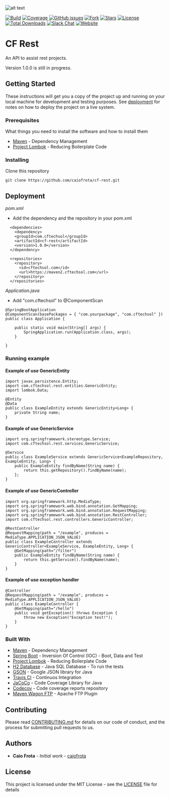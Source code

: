 ![alt text](https://cftechsol.com/wp-content/uploads/2017/12/caiofrota-logo-300x171.png)

[![Build](https://img.shields.io/travis/caiofrota/cf-rest.svg)](#)
[![Coverage](https://codecov.io/gh/caiofrota/cf-rest/branch/master/graph/badge.svg)](#)
[![GitHub issues](https://img.shields.io/github/issues/caiofrota/cf-rest.svg)](https://github.com/caiofrota/cf-rest/issues)
[![Fork](https://img.shields.io/github/forks/caiofrota/cf-rest.svg)](#)
[![Stars](https://img.shields.io/github/stars/caiofrota/cf-rest.svg)](#)
[![License](https://img.shields.io/github/license/caiofrota/cf-rest.svg)](#)
[![Total Downloads](https://img.shields.io/github/downloads/caiofrota/cf-rest/total.svg)](https://github.com/caiofrota/cf-rest/releases)
[![Slack Chat](https://img.shields.io/badge/chat-slack-green.svg)](https://cftechsol.slack.com)
[![Website](https://img.shields.io/badge/website-cftechsol.com-green.svg)](https://cftechsol.com)

# CF Rest

An API to assist rest projects.

Version 1.0.0 is still in progress.

## Getting Started

These instructions will get you a copy of the project up and running on your local machine for development and testing purposes. See [deployment](#deployment) for notes on how to deploy the project on a live system.

### Prerequisites

What things you need to install the software and how to install them

* [Maven](https://maven.apache.org/) - Dependency Management
* [Project Lombok](https://projectlombok.org/) - Reducing Boilerplate Code

### Installing

Clone this repository

```
git clone https://github.com/caiofrota/cf-rest.git
```

## Deployment

*pom.xml*

* Add the dependency and the repository in your pom.xml

```
  <dependencies>
    <dependency>
    <groupId>com.cftechsol</groupId>
    <artifactId>cf-rest</artifactId>
    <version>1.0.0</version>
  </dependency>
  
  <repositories>
    <repository>
      <id>cftechsol.com</id>
      <url>https://maven2.cftechsol.com</url>
    </repository>
  </repositories>
```

*Application.java*

* Add "com.cftechsol" to @ComponentScan

```
@SpringBootApplication
@ComponentScan(basePackages = { "com.yourpackage", "com.cftechsol" })
public class Application {

	public static void main(String[] args) {
		SpringApplication.run(Application.class, args);
	}

}
```

### Running example

#### Example of use GenericEntity

```
import javax.persistence.Entity;
import com.cftechsol.rest.entities.GenericEntity;
import lombok.Data;

@Entity
@Data
public class ExampleEntity extends GenericEntity<Long> {
	private String name;
}
```

#### Example of use GenericService

```
import org.springframework.stereotype.Service;
import com.cftechsol.rest.services.GenericService;

@Service
public class ExampleService extends GenericService<ExampleRepository, ExampleEntity, Long> {
	public ExampleEntity findByName(String name) {
		return this.getRepository().findByName(name);
	};
}
```

#### Example of use GenericController

```
import org.springframework.http.MediaType;
import org.springframework.web.bind.annotation.GetMapping;
import org.springframework.web.bind.annotation.RequestMapping;
import org.springframework.web.bind.annotation.RestController;
import com.cftechsol.rest.controllers.GenericController;

@RestController
@RequestMapping(path = "/example", produces = MediaType.APPLICATION_JSON_VALUE)
public class ExampleController extends GenericController<ExampleService, ExampleEntity, Long> {
	@GetMapping(path="/filter")
	public ExampleEntity findByName(String name) {
		return this.getService().findByName(name);
	}
}
```

#### Example of use exception handler

```
@Controller
@RequestMapping(path = "/example", produces = MediaType.APPLICATION_JSON_VALUE)
public class ExampleController {
	@GetMapping(path="/hello")
	public void getException() throws Exception {
		throw new Exception("Exception test!");
	}
}
```

### Built With

* [Maven](https://maven.apache.org/) - Dependency Management
* [Spring Boot](https://projects.spring.io/spring-boot/) - Inversion Of Control (IOC) - Boot, Data and Test
* [Project Lombok](https://projectlombok.org/) - Reducing Boilerplate Code
* [H2 Database](http://www.h2database.com) - Java SQL Database - To run the tests
* [GSON](https://github.com/google/gson) - Google JSON library for Java
* [Travis CI](https://travis-ci.org/) - Continuos Integration
* [JaCoCo](http://www.eclemma.org/jacoco/) - Code Coverage Library for Java
* [Codecov](https://codecov.io/) - Code coverage reports repository
* [Maven Wagon FTP](http://maven.apache.org/wagon/wagon-providers/wagon-ftp/) - Apache FTP Plugin

## Contributing

Please read [CONTRIBUTING.md](https://gist.github.com/caiofrota/6e65a17fd3bf100d058cb48dcc780b21) for details on our code of conduct, and the process for submitting pull requests to us.

## Authors

* **Caio Frota** - *Initial work* - [caiofrota](https://github.com/caiofrota)

## License

This project is licensed under the MIT License - see the [LICENSE](LICENSE) file for details
